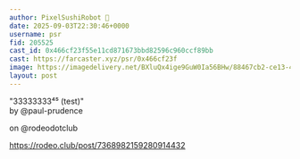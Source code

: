 ```yaml
---
author: PixelSushiRobot 💫
date: 2025-09-03T22:30:46+0000
username: psr
fid: 205525
cast_id: 0x466cf23f55e11cd871673bbd82596c960ccf89bb
cast: https://farcaster.xyz/psr/0x466cf23f
image: https://imagedelivery.net/BXluQx4ige9GuW0Ia56BHw/88467cb2-ce13-4e1d-5170-1c511268e300/original
layout: post
---
```

"33333333⁴⁵ (test)"  
by @paul-prudence  
  
on @rodeodotclub  
  
https://rodeo.club/post/7368982159280914432  

<img src='https://imagedelivery.net/BXluQx4ige9GuW0Ia56BHw/88467cb2-ce13-4e1d-5170-1c511268e300/original' alt='' referrerpolicy='no-referrer'/>